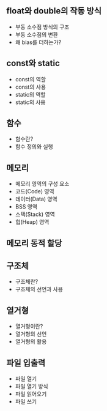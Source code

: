 float와 double의 작동 방식
------
* 부동 소수점 방식의 구조
* 부동 소수점의 변환
* 왜 bias를 더하는가?

const와 static
------
* const의 역할
* const의 사용
* static의 역할
* static의 사용

함수
------
* 함수란?
* 함수 정의와 실행

메모리
------
* 메모리 영역의 구성 요소
* 코드(Code) 영역
* 데이터(Data) 영역
* BSS 영역
* 스택(Stack) 영역
*  힙(Heap) 영역

메모리 동적 할당
------

구조체
------
* 구조체란?
* 구조체의 선언과 사용

열거형
------
* 열거형이란?
* 열거형의 선언
* 열거형의 활용

파일 입출력
------
* 파일 열기
* 파일 열기 방식
* 파일 읽어오기
* 파일 쓰기
